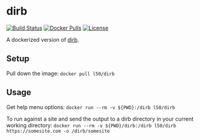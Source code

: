 # dirb
[![Build Status](https://img.shields.io/docker/cloud/build/l505/dirb.svg)](https://cloud.docker.com/repository/docker/l505/dirb/builds)
[![Docker Pulls](https://img.shields.io/docker/pulls/l505/dirb.svg)](https://hub.docker.com/r/l505/dirb)
[![License](http://img.shields.io/:license-mit-blue.svg)](https://github.com/l50/dockerfiles/blob/master/LICENSE)

A dockerized version of [dirb](http://dirb.sourceforge.net/).

## Setup
Pull down the image:
`docker pull l50/dirb`

## Usage
Get help menu options: `docker run --rm -v ${PWD}:/dirb l50/dirb`

To run against a site and send the output to a dirb directory in your current working directory:
`docker run --rm -v ${PWD}/dirb:/dirb l50/dirb https://somesite.com -o /dirb/somesite`

